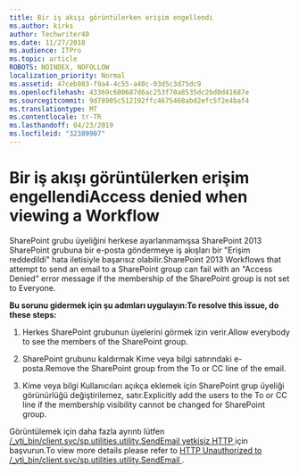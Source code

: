 ```yaml
---
title: Bir iş akışı görüntülerken erişim engellendi
ms.author: kirks
author: Techwriter40
ms.date: 11/27/2018
ms.audience: ITPro
ms.topic: article
ROBOTS: NOINDEX, NOFOLLOW
localization_priority: Normal
ms.assetid: 47ceb983-f9a4-4c55-a40c-03d5c3d75dc9
ms.openlocfilehash: 43369c600687d6ac253f70a8535dc2bd0d41687e
ms.sourcegitcommit: 9d78905c512192ffc4675468abd2efc5f2e4baf4
ms.translationtype: MT
ms.contentlocale: tr-TR
ms.lasthandoff: 04/23/2019
ms.locfileid: "32389907"
---
```

# <a name="access-denied-when-viewing-a-workflow"></a><span data-ttu-id="50926-102">Bir iş akışı görüntülerken erişim engellendi</span><span class="sxs-lookup"><span data-stu-id="50926-102">Access denied when viewing a Workflow</span></span>

<span data-ttu-id="50926-103">SharePoint grubu üyeliğini herkese ayarlanmamışsa SharePoint 2013 SharePoint grubuna bir e-posta göndermeye iş akışları bir "Erişim reddedildi" hata iletisiyle başarısız olabilir.</span><span class="sxs-lookup"><span data-stu-id="50926-103">SharePoint 2013 Workflows that attempt to send an email to a SharePoint group can fail with an "Access Denied" error message if the membership of the SharePoint group is not set to Everyone.</span></span>
  
 <span data-ttu-id="50926-104">**Bu sorunu gidermek için şu adımları uygulayın:**</span><span class="sxs-lookup"><span data-stu-id="50926-104">**To resolve this issue, do these steps:**</span></span>
  
 1. <span data-ttu-id="50926-105">Herkes SharePoint grubunun üyelerini görmek izin verir.</span><span class="sxs-lookup"><span data-stu-id="50926-105">Allow everybody to see the members of the SharePoint group.</span></span> 
  
 2. <span data-ttu-id="50926-106">SharePoint grubunu kaldırmak Kime veya bilgi satırındaki e-posta.</span><span class="sxs-lookup"><span data-stu-id="50926-106">Remove the SharePoint group from the To or CC line of the email.</span></span> 
  
 3. <span data-ttu-id="50926-107">Kime veya bilgi Kullanıcıları açıkça eklemek için SharePoint grup üyeliği görünürlüğü değiştirilemez, satır.</span><span class="sxs-lookup"><span data-stu-id="50926-107">Explicitly add the users to the To or CC line if the membership visibility cannot be changed for SharePoint group.</span></span> 
  
<span data-ttu-id="50926-108">Görüntülemek için daha fazla ayrıntı lütfen [/_vti_bin/client.svc/sp.utilities.utility.SendEmail yetkisiz HTTP ](https://go.microsoft.com/fwlink/?linkid=2044694&amp;clcid=0x409)için başvurun.</span><span class="sxs-lookup"><span data-stu-id="50926-108">To view more details please refer to [HTTP Unauthorized to /_vti_bin/client.svc/sp.utilities.utility.SendEmail ](https://go.microsoft.com/fwlink/?linkid=2044694&amp;clcid=0x409).</span></span>
  

